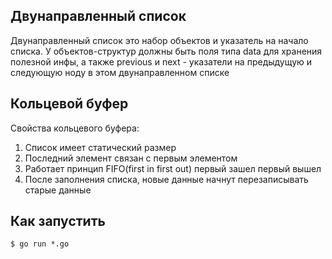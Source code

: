 ## Двунаправленный список
Двунаправленный список это набор объектов и указатель на начало списка. У объектов-структур должны быть поля типа data для хранения полезной инфы, а также previous и next - указатели на предыдущую и следующую ноду в этом двунаправленном списке
## Кольцевой буфер
Свойства кольцевого буфера:
1) Список имеет статический размер
2) Последний элемент связан с первым элементом
3) Работает принцип FIFO(first in first out) первый зашел первый вышел
4) После заполнения списка,  новые данные начнут перезаписывать старые данные

## Как запустить
```
$ go run *.go
```
